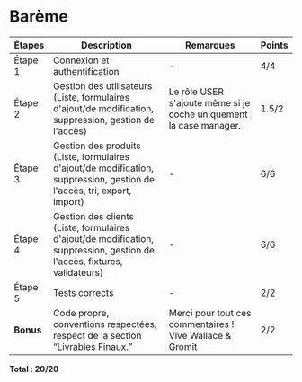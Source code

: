 # Barème

| Étapes  | Description                                                                                                             | Remarques                                                          | Points |
|---------|-------------------------------------------------------------------------------------------------------------------------|--------------------------------------------------------------------|--------|
| Étape 1 | Connexion et authentification                                                                                           | -                                                                  | 4/4    |
| Étape 2 | Gestion des utilisateurs (Liste, formulaires d'ajout/de modification, suppression, gestion de l'accès)                  | Le rôle USER s'ajoute même si je coche uniquement la case manager. | 1.5/2  |
| Étape 3 | Gestion des produits (Liste, formulaires d'ajout/de modification, suppression, gestion de l'accès, tri, export, import) | -                                                                  | 6/6    |
| Étape 4 | Gestion des clients (Liste, formulaires d'ajout/de modification, suppression, gestion de l'accès, fixtures, validateurs) | -                                                                  | 6/6    |
| Étape 5 | Tests corrects                                                                                                          | -                                                                  | 2/2    |
| **Bonus** | Code propre, conventions respectées, respect de la section “Livrables Finaux.”                   | Merci pour tout ces commentaires ! Vive Wallace & Gromit           | 2/2    |

**Total : 20/20**
